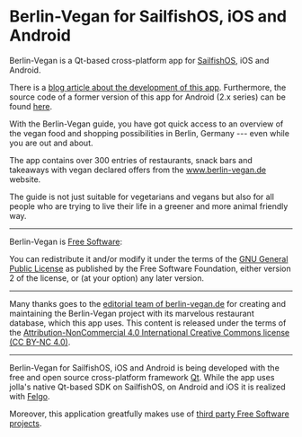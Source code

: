 # Berlin-Vegan for SailfishOS, iOS and Android

Berlin-Vegan is a Qt-based cross-platform app for [SailfishOS](https://en.wikipedia.org/wiki/Sailfish_OS), iOS and Android.

There is a [blog article about the development of this app](http://www.micuintus.de/2017/10/01/cross-platform-mobile-app-development-for-ios-sailfishos-and-android-with-qtqml/).
Furthermore, the source code of a former version of this app for Android (2.x series) can be found [here](https://github.com/Berlin-Vegan/berlin-vegan-guide).

With the Berlin-Vegan guide, you have got quick access to an overview of the vegan
food and shopping possibilities in Berlin, Germany --- even while you are out and about.

The app contains over 300 entries of restaurants, snack bars and takeaways with
vegan declared offers from the www.berlin-vegan.de website.

The guide is not just suitable for vegetarians and vegans but also for all people who are
trying to live their life in a greener and more animal friendly way.

----

Berlin-Vegan is [Free Software](http://www.micuintus.de/2010/10/27/die-gesellschaftliche-bedeutung-freier-software-und-offener-standards/):

You can redistribute it and/or modify it under the terms of the
[GNU General Public License](https://github.com/micuintus/harbour-Berlin-Vegan/blob/master/qml/pages/about/LICENSE)
as published by the Free Software Foundation, either version 2 of the license,
or (at your option) any later version.

----

Many thanks goes to the [editorial team of berlin-vegan.de](http://www.berlin-vegan.de/team/kontakt/)
for creating and maintaining the Berlin-Vegan project with its marvelous restaurant database, which this app uses.
This content is released under the terms of the [Attribution-NonCommercial 4.0 International Creative Commons license (CC BY-NC 4.0)](https://creativecommons.org/licenses/by-nc/4.0/).

----

Berlin-Vegan for SailfishOS, iOS and Android is being developed with the free and open source cross-platform framework [Qt](https://www.qt.io/).
While the app uses jolla's native Qt-based SDK on SailfishOS, on Android and iOS it is realized with [Felgo](https://felgo.com/).

Moreover, this application greatfully makes use of [third party Free Software projects](https://github.com/micuintus/harbour-Berlin-Vegan/blob/master/qml/pages/about/AboutBerlinVegan.qml#L299).

